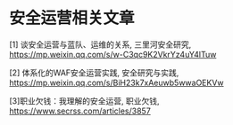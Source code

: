 # 安全运营相关文章

[1] 谈安全运营与蓝队、运维的关系,  三里河安全研究, https://mp.weixin.qq.com/s/w-C3qc9K2VkrYz4uY4lTuw

[2] 体系化的WAF安全运营实践,  安全研究与实践, https://mp.weixin.qq.com/s/BiH23k7xAeuwb5wwaOEKVw

[3]职业欠钱：我理解的安全运营, 职业欠钱, https://www.secrss.com/articles/3857